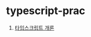 # typescript-prac

01. [타입스크립트 개론](https://github.com/kanghyew0n/typescript-prac/blob/main/%ED%95%B8%EB%93%9C%EB%B6%81/01.%20%ED%83%80%EC%9E%85%EC%8A%A4%ED%8A%B8%EB%A6%BD%ED%8A%B8%20%EA%B0%9C%EB%A1%A0.md)
